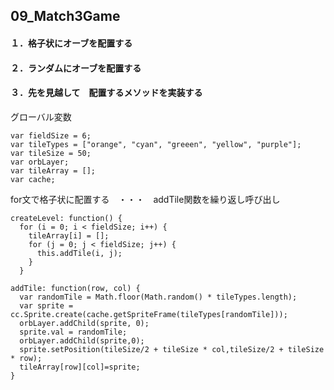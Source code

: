 ## 09_Match3Game

#### １．格子状にオーブを配置する

#### ２．ランダムにオーブを配置する

#### ３．先を見越して　配置するメソッドを実装する
グローバル変数
```
var fieldSize = 6;
var tileTypes = ["orange", "cyan", "greeen", "yellow", "purple"];
var tileSize = 50;
var orbLayer;
var tileArray = [];
var cache;

```

for文で格子状に配置する　・・・　addTile関数を繰り返し呼び出し　
```
createLevel: function() {
  for (i = 0; i < fieldSize; i++) {
    tileArray[i] = [];
    for (j = 0; j < fieldSize; j++) {
      this.addTile(i, j);
    }
  }
```
```
addTile: function(row, col) {
  var randomTile = Math.floor(Math.random() * tileTypes.length);
  var sprite = cc.Sprite.create(cache.getSpriteFrame(tileTypes[randomTile]));
  orbLayer.addChild(sprite, 0);
  sprite.val = randomTile;
  orbLayer.addChild(sprite,0);
  sprite.setPosition(tileSize/2 + tileSize * col,tileSize/2 + tileSize * row);
  tileArray[row][col]=sprite;
}
```

